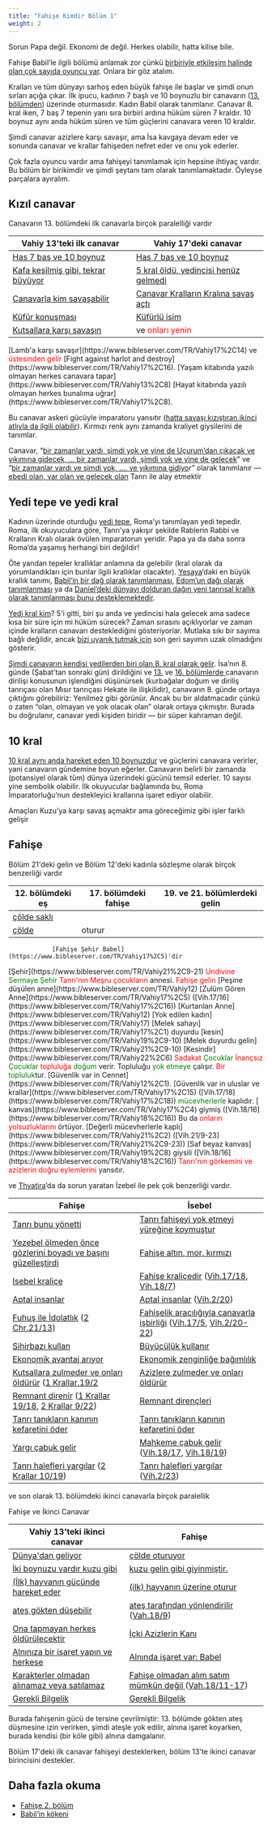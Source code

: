 ```yaml
---
title: "Fahişe Kimdir Bölüm 1"
weight: 2
---
```



Sorun Papa değil. Ekonomi de değil. Herkes olabilir, hatta kilise bile.

Fahişe Babil’le ilgili bölümü anlamak zor çünkü [birbiriyle etkileşim halinde olan çok sayıda oyuncu var](https://www.bibleserver.com/TR/Vahiy17). Onlara bir göz atalım.

Kralları ve tüm dünyayı sarhoş eden büyük fahişe ile başlar ve şimdi onun sırları açığa çıkar. İlk ipucu, kadının 7 başlı ve 10 boynuzlu bir canavarın ([13. bölümden](../../../content/beasts/expl/the-nature-of-the-beast-in-the-book-of-revelation)) üzerinde oturmasıdır. Kadın Babil olarak tanımlanır. Canavar 8. kral iken, 7 baş 7 tepenin yanı sıra birbiri ardına hüküm süren 7 kraldır. 10 boynuz aynı anda hüküm süren ve tüm güçlerini canavara veren 10 kraldır.

Şimdi canavar azizlere karşı savaşır, ama İsa kavgaya devam eder ve sonunda canavar ve krallar fahişeden nefret eder ve onu yok ederler.

Çok fazla oyuncu vardır ama fahişeyi tanımlamak için hepsine ihtiyaç vardır. Bu bölüm bir birikimdir ve şimdi şeytanı tam olarak tanımlamaktadır. Öyleyse parçalara ayıralım.


## Kızıl canavar

<a name="87f4"></a>
Canavarın 13. bölümdeki ilk canavarla birçok paralelliği vardır


| Vahiy 13'teki ilk canavar | Vahiy 17'deki canavar |
|---------------------------|-----------------------|
| [Has 7 baş ve 10 boynuz](https://www.bibleserver.com/TR/Vahiy13%2C1) | [Has 7 baş ve 10 boynuz](https://www.bibleserver.com/TR/Vahiy17%2C3) |
| [Kafa kesilmiş gibi, tekrar büyüyor](https://www.bibleserver.com/TR/Vahiy13%2C3) | [5 kral öldü, yedincisi henüz gelmedi](https://www.bibleserver.com/TR/Vahiy17%2C10) |
| [Canavarla kim savaşabilir](https://www.bibleserver.com/TR/Vahiy13%2C4) | [Canavar Kralların Kralına savaş açtı](https://www.bibleserver.com/TR/Vahiy17%2C14) |
| [Küfür konuşması](https://www.bibleserver.com/TR/Vahiy13%2C5-6) | [Küfürlü isim](https://www.bibleserver.com/TR/Vahiy17%2C3) |
| [Kutsallara karşı savaşın](https://www.bibleserver.com/TR/Vahiy13%2C7) | ve <span style="color:red;">onları yenin</span>
<td>
[Lamb'a karşı savaşır](https://www.bibleserver.com/TR/Vahiy17%2C14)</td> ve <span style="color:red;">üstesinden gelir</span>
[Fight against harlot and destroy](https://www.bibleserver.com/TR/Vahiy17%2C16).
			

<tr>
<td>[Yaşam kitabında yazılı olmayan herkes canavara tapar](https://www.bibleserver.com/TR/Vahiy13%2C8)</td>
<td>[Hayat kitabında yazılı olmayan herkes bunalıma uğrar](https://www.bibleserver.com/TR/Vahiy17%2C8)</td>.
		</tr>

Bu canavar askeri gücüyle imparatoru yansıtır ([hatta savaşı kızıştıran ikinci atlıyla da ilgili olabilir](https://www.bibleserver.com/TR/Vahiy6%3A3-4)). Kırmızı renk aynı zamanda kraliyet giysilerini de tanımlar.

Canavar, “[bir zamanlar vardı, şimdi yok ve yine de Uçurum’dan çıkacak ve yıkımına gidecek, … bir zamanlar vardı, şimdi yok ve yine de gelecek](https://www.bibleserver.com/TR/Vahiy17%3A8)” ve “[bir zamanlar vardı ve şimdi yok, …. ve yıkımına gidiyo](https://www.bibleserver.com/TR/Vahiy17%3A11)r” olarak tanımlanır — [ebedi olan, var olan ve gelecek olan](https://www.bibleserver.com/TR/Vahiy1%3A8) Tanrı ile alay etmektir


## Yedi tepe ve yedi kral

<a name="9b63"></a>
Kadının üzerinde oturduğu [yedi tepe](https://www.bibleserver.com/TR/Vahiy17%3A9), Roma’yı tanımlayan yedi tepedir. Roma, ilk okuyuculara göre, Tanrı’ya yakışır şekilde Rablerin Rabbi ve Kralların Kralı olarak övülen imparatorun yeridir. Papa ya da daha sonra Roma’da yaşamış herhangi biri değildir!

Öte yandan tepeler krallıklar anlamına da gelebilir (kral olarak da yorumlandıkları için bunlar ilgili krallıklar olacaktır). [Yeşaya](https://www.bibleserver.com/TR/Ye%C5%9Faya2%3A2)’daki en büyük krallık tanımı, [Babil’in bir dağ olarak tanımlanması](https://www.bibleserver.com/TR/Yeremya51%3A25), [Edom’un dağı olarak tanımlanması](https://www.bibleserver.com/TR/Hezekiel35%3A3) ya da [Daniel’deki dünyayı dolduran dağın yeni tanrısal krallık olarak tanımlanması bunu desteklemektedir](https://www.bibleserver.com/TR/Daniel2%3A35).

[Yedi kral kim](https://www.bibleserver.com/TR/Vahiy17%3A10)? 5'i gitti, biri şu anda ve yedincisi hala gelecek ama sadece kısa bir süre için mi hüküm sürecek? Zaman sırasını açıklıyorlar ve zaman içinde kralların canavarı desteklediğini gösteriyorlar. Mutlaka sıkı bir sayıma bağlı değildir, ancak [bizi uyanık tutmak için](https://www.bibleserver.com/TR/Vahiy16%3A15) son geri sayımın uzak olmadığını gösterir.

[Şimdi canavarın kendisi yedilerden biri olan 8. kral olarak gelir](https://www.bibleserver.com/TR/Vahiy17%3A11). İsa’nın 8. günde (Şabat’tan sonraki gün) dirildiğini ve [13.](https://www.bibleserver.com/TR/Vahiy13%3A3-4) ve [16. bölümlerde ](https://www.bibleserver.com/TR/Vahiy16%3A13)canavarın dirilişi konusunun işlendiğini düşünürsek (kurbağalar doğum ve diriliş tanrıçası olan Mısır tanrıçası Hekate ile ilişkilidir), canavarın 8. günde ortaya çıktığını görebiliriz: Yenilmez gibi görünür. Ancak bu bir aldatmacadır çünkü o zaten “olan, olmayan ve yok olacak olan” olarak ortaya çıkmıştır. Burada bu doğrulanır, canavar yedi kişiden biridir — bir süper kahraman değil.


## 10 kral

<a name="cabf"></a>
[10 kral aynı anda hareket eden 10 boynuzdur](https://www.bibleserver.com/TR/Vahiy17%3A12) ve güçlerini canavara verirler, yani canavarın gündemine boyun eğerler. Canavarın belirli bir zamanda (potansiyel olarak tüm) dünya üzerindeki gücünü temsil ederler. 10 sayısı yine sembolik olabilir. İlk okuyucular bağlamında bu, Roma İmparatorluğu’nun destekleyici krallarına işaret ediyor olabilir.

Amaçları Kuzu’ya karşı savaş açmaktır ama göreceğimiz gibi işler farklı gelişir


## Fahişe

<a name="b45d"></a>
Bölüm 21'deki gelin ve Bölüm 12'deki kadınla sözleşme olarak birçok benzerliği vardır


| 12. bölümdeki eş | 17. bölümdeki fahişe | 19. ve 21. bölümlerdeki gelin |
|------------------|----------------------|-------------------------------|
| [ çölde saklı](https://www.bibleserver.com/TR/Vahiy23%2C6) | 
[ çölde](https://www.bibleserver.com/TR/Vahiy17%2C3) | oturur
				[Fahişe Şehir Babel](https://www.bibleserver.com/TR/Vahiy17%2C5)'dir
			
<td style="width:40%;">[Şehir](https://www.bibleserver.com/TR/Vahiy21%2C9-21)</td>
<tr>
<td></td>
<td><span style="color:red;">Undivine</span> <span style="color:green;">Sermaye</span></td>
<td><span style="color:green;">Şehir</span> <span style="color:red;">Tanrı'nın</span></td>
</tr>
<tr>
<td><span style="color:red;">Meşru çocukların</span> annesi</td>.
			<td><span style="color:red;">Fahişe</span></td>
<td><span style="color:red;">gelin</span></td>
</tr>
<tr>
<td>[Peşine düşülen anne](https://www.bibleserver.com/TR/Vahiy12)</td>
<td>[Zulüm Gören Anne](https://www.bibleserver.com/TR/Vahiy17%2C5) ([Vih.17/16](https://www.bibleserver.com/TR/Vahiy17%2C16))</td>
<td></td>
</tr>
<tr>
<td>[Kurtarılan Anne](https://www.bibleserver.com/TR/Vahiy12)</td>
<td>[Yok edilen kadın](https://www.bibleserver.com/TR/Vahiy17)</td>
<td></td>
</tr>
<tr>
<td></td>
<td>
[Melek sahayı](https://www.bibleserver.com/TR/Vahiy17%2C1)</td></tr> duyurdu
				[kesin](https://www.bibleserver.com/TR/Vahiy19%2C9-10)

<td>
[Melek duyurdu gelin](https://www.bibleserver.com/TR/Vahiy21%2C9-10)</td>
[Kesindir](https://www.bibleserver.com/TR/Vahiy22%2C6)


<tr>
<td><span style="color:red;">Sadakat</span> <span style="color:green;">Çocuklar</span></td>
<td><span style="color:red;">İnançsız</span> <span style="color:green;">Çocuklar</span></td>
<td></td>
</tr>
<tr>
<td> <span style="color:red;">topluluğa</span></td> <span style="color:green;">doğum</span> verir.
			<td>Topluluğu</td></tr> <span style="color:green;">yok etmeye</span> çalışır.
			<td><span style="color:red;">Bir</span> <span style="color:green;">topluluk</span></td>tur.
		
<tr>
<td>
[Güvenlik  var in Cennet](https://www.bibleserver.com/TR/Vahiy12%2C1).
			</td>
<td>
[Güvenlik  var in uluslar ve krallar](https://www.bibleserver.com/TR/Vahiy17%2C15) ([Vih.17/18](https://www.bibleserver.com/TR/Vahiy17%2C18))
			</td>
<td></td>
</tr>
<tr>
<td>
</td>
<td>
<span style="color:green;">mücevherlerle</span> </td></tr>kaplıdır.
				[ kanvas](https://www.bibleserver.com/TR/Vahiy17%2C4) giymiş ([Vih.18/16](https://www.bibleserver.com/TR/Vahiy18%2C16))
				Bu da <span style="color:red;">onların yolsuzluklarını</span> örtüyor.
			
<td>
[Değerli mücevherlerle kaplı](https://www.bibleserver.com/TR/Vahiy21%2C2) ([Vih.21/9-23](https://www.bibleserver.com/TR/Vahiy21%2C9-23)) </td>
[Saf beyaz kanvas](https://www.bibleserver.com/TR/Vahiy19%2C8) giysili ([Vih.18/16](https://www.bibleserver.com/TR/Vahiy18%2C16))
<span style="color:red;">Tanrı'nın görkemini ve azizlerin doğru eylemlerini</span> yansıtır.
			




ve [Thyatira](https://www.bibleserver.com/TR/Vahiy2%3A20)’da da sorun yaratan İzebel ile pek çok benzerliği vardır.


| Fahişe | İsebel |
|--------|--------|
| [Tanrı bunu yönetti](https://www.bibleserver.com/TR/2.Krallar9%2C36) | [Tanrı fahişeyi yok etmeyi yüreğine koymuştur](https://www.bibleserver.com/TR/Vahiy17%2C17) |
| [Yezebel ölmeden önce gözlerini boyadı ve başını güzelleştirdi](https://www.bibleserver.com/TR/2.Krallar9%2C30) | [Fahişe altın, mor, kırmızı](https://www.bibleserver.com/TR/Vahiy17%2C4) |
| [Isebel kraliçe](https://www.bibleserver.com/TR/1.Krallar16%2C31) | [Fahişe kraliçedir](https://www.bibleserver.com/TR/Vahiy17%2C1-2) ([Vih.17/18](https://www.bibleserver.com/TR/Vahiy17%2C18), [Vih.18/7](https://www.bibleserver.com/TR/Vahiy18%2C7)) |
| [Aptal insanlar](https://www.bibleserver.com/TR/1.Krallar21%2C25) | [Aptal insanlar](https://www.bibleserver.com/TR/Vahiy17%2C2) ([Vih.2/20](https://www.bibleserver.com/TR/Vahiy2%2C20)) |
| [Fuhuş ile İdolatlık](https://www.bibleserver.com/TR/2.Krallar9%2C22) ([2 Chr.21/13](https://www.bibleserver.com/TR/2.Tarihler21%2C13)) | [Fahişelik aracılığıyla canavarla i̇şbi̇rli̇ği̇](https://www.bibleserver.com/TR/Vahiy17%2C1-2) ([Vih.17/5](https://www.bibleserver.com/TR/Vahiy17%2C5), [Vih.2/20-22](https://www.bibleserver.com/TR/Vahiy2%2C20-22)) |
| [Sihirbazı kullan](https://www.bibleserver.com/TR/2.Krallar9%2C22) | [Büyücülük kullanır](https://www.bibleserver.com/TR/Vahiy18%2C23) |
| [Ekonomik avantaj arıyor](https://www.bibleserver.com/TR/1.Krallar21) | [Ekonomik zenginliğe bağımlılık](https://www.bibleserver.com/TR/Vahiy18%2C11-19) |
| [Kutsallara zulmeder ve onları öldürür](https://www.bibleserver.com/TR/1.Krallar18%2C4) ([1 Krallar.19/2](https://www.bibleserver.com/TR/1.Krallar19%2C2) | [Azizlere zulmeder ve onları öldürür](https://www.bibleserver.com/TR/Vahiy17%2C6) |
| [Remnant direnir](https://www.bibleserver.com/TR/1.Krallar18%2C18) ([1 Krallar 19/18](https://www.bibleserver.com/TR/1.Krallar19%2C18), [2 Krallar 9/22](https://www.bibleserver.com/TR/2.Krallar9%2C22)) | [Remnant dirençleri](https://www.bibleserver.com/TR/Vahiy17%2C14) |
| [Tanrı tanıkların kanının kefaretini öder](https://www.bibleserver.com/TR/2.Krallar9%2C7) | [Tanrı tanıkların kanının kefaretini öder](https://www.bibleserver.com/TR/Vahiy19%2C2) |
| [Yargı çabuk gelir](https://www.bibleserver.com/TR/2.Krallar9%2C33-35) | [Mahkeme çabuk gelir](https://www.bibleserver.com/TR/Vahiy18%2C10) ([Vih.18/17](https://www.bibleserver.com/TR/Vahiy18%2C17), [Vih.18/19](https://www.bibleserver.com/TR/Vahiy18%2C19)) |
| [Tanrı halefleri yargılar](https://www.bibleserver.com/TR/1.Krallar18%2C40) ([2 Krallar 10/19](https://www.bibleserver.com/TR/2.Krallar10%2C19)) | [Tanrı halefleri yargılar](https://www.bibleserver.com/TR/Vahiy18%2C9-11) ([Vih.2/23](https://www.bibleserver.com/TR/Vahiy2%2C23)) |

ve son olarak 13. bölümdeki ikinci canavarla birçok paralellik
<p>Fahişe ve İkinci Canavar</p>


| Vahiy 13'teki ikinci canavar | Fahişe |
|------------------------------|--------|
| [Dünya'dan geliyor](https://www.bibleserver.com/TR/Vahiy13%2C11) | [çölde oturuyor](https://www.bibleserver.com/TR/Vahiy17%2C3) |
| [İki boynuzu vardır  kuzu gibi](https://www.bibleserver.com/TR/Vahiy13%2C11) | [kuzu gelin gibi giyinmiştir.](https://www.bibleserver.com/TR/Vahiy17%2C4) |
| [(İlk) hayvanın  gücünde hareket eder](https://www.bibleserver.com/TR/Vahiy13%2C12) | [(ilk) hayvanın üzerine oturur](https://www.bibleserver.com/TR/Vahiy17%2C3) |
| [ateş gökten düşebilir](https://www.bibleserver.com/TR/Vahiy13%2C13) | [ateş tarafından yönlendirilir](https://www.bibleserver.com/TR/Vahiy17%2C16) ([Vah.18/9](https://www.bibleserver.com/TR/Vahiy18%2C9)) |
| [Ona tapmayan herkes öldürülecektir](https://www.bibleserver.com/TR/Vahiy13%2C15) | [İçki Azizlerin Kanı](https://www.bibleserver.com/TR/Vahiy17%2C6) |
| [Alnınıza bir işaret yapın ve herkese](https://www.bibleserver.com/TR/Vahiy13%2C16) | [Alnında işaret var: Babel](https://www.bibleserver.com/TR/Vahiy17%2C5) |
| [Karakterler olmadan alınamaz veya satılamaz](https://www.bibleserver.com/TR/Vahiy13%2C17) | [Fahişe olmadan alım satım mümkün değil ](https://www.bibleserver.com/TR/Vahiy18%2C3) ([Vah.18/11-17](https://www.bibleserver.com/TR/Vahiy18%2C11-17)) |
| [Gerekli Bilgelik](https://www.bibleserver.com/TR/Vahiy13%2C18) | [Gerekli Bilgelik](https://www.bibleserver.com/TR/Vahiy17%2C9) |
<p>Burada fahişenin gücü de tersine çevrilmiştir: 13. bölümde gökten ateş düşmesine izin verirken, şimdi ateşle yok edilir, alnına işaret koyarken, burada kendisi (bir köle gibi) alnına damgalanır.</p>
Bölüm 17'deki ilk canavar fahişeyi desteklerken, bölüm 13'te ikinci canavar birincisini destekler.


## Daha fazla okuma

<a name="7688"></a>
- [Fahişe 2. bölüm](../../../content/harlot/expl/who-is-the-harlot-babylon-part-2)
- [Babil’in kökeni](../../../bible/keyword/expl/the-origin-of-babel)







[](https://github.com/revelation-today/revelation-today/blob/main/exampleSite/content/docs/content/harlot/expl/who-is-the-harlot-babylon-part-1.tr.md)
